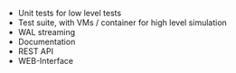 * Unit tests for low level tests
* Test suite, with VMs / container for high level simulation
* WAL streaming
* Documentation
* REST API
* WEB-Interface

